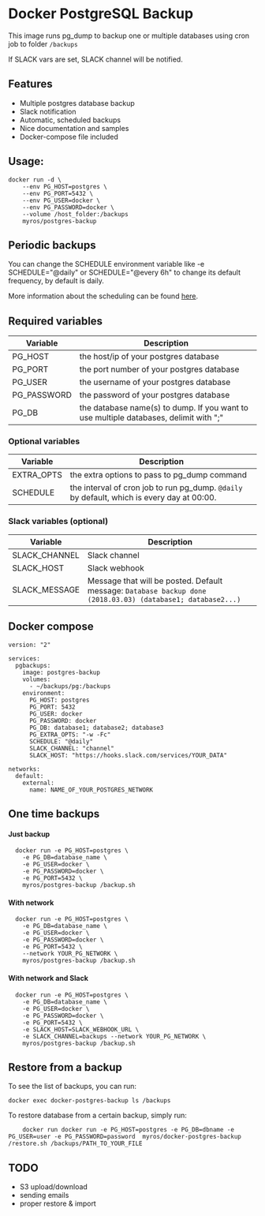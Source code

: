 
# Docker PostgreSQL Backup

This image runs pg_dump to backup one or multiple databases using cron job to folder `/backups`

If SLACK vars are set, SLACK channel will be notified.

## Features

* Multiple postgres database backup
* Slack notification
* Automatic, scheduled backups
* Nice documentation and samples
* Docker-compose file included

## Usage:

    docker run -d \
        --env PG_HOST=postgres \
        --env PG_PORT=5432 \
        --env PG_USER=docker \
        --env PG_PASSWORD=docker \
        --volume /host_folder:/backups
        myros/postgres-backup

## Periodic backups

You can change the SCHEDULE environment variable like -e SCHEDULE="@daily" or SCHEDULE="@every 6h" to change its default frequency, by default is daily.

More information about the scheduling can be found [here](https://godoc.org/github.com/robfig/cron#hdr-Predefined_schedules).

## Required variables

Variable | Description
--- | ---
PG_HOST | the host/ip of your postgres database
PG_PORT | the port number of your postgres database
PG_USER | the username of your postgres database
PG_PASSWORD | the password of your postgres database
PG_DB | the database name(s) to dump. If you want to use multiple databases, delimit with ";"

### Optional variables

Variable | Description
--- | ---
EXTRA_OPTS | the extra options to pass to pg_dump command
SCHEDULE | the interval of cron job to run pg_dump. `@daily` by default, which is every day at 00:00.

### Slack variables (optional)

Variable | Description
--- | ---
SLACK_CHANNEL | Slack channel
SLACK_HOST | Slack webhook
SLACK_MESSAGE | Message that will be posted. Default message: `Database backup done (2018.03.03) (database1; database2...)`

## Docker compose

```
version: "2"

services:
  pgbackups:
    image: postgres-backup
    volumes:
      - ~/backups/pg:/backups
    environment:
      PG_HOST: postgres
      PG_PORT: 5432
      PG_USER: docker
      PG_PASSWORD: docker
      PG_DB: database1; database2; database3
      PG_EXTRA_OPTS: "-w -Fc"
      SCHEDULE: "@daily"
      SLACK_CHANNEL: "channel"
      SLACK_HOST: "https://hooks.slack.com/services/YOUR_DATA"

networks:
  default:
    external:
      name: NAME_OF_YOUR_POSTGRES_NETWORK
```

## One time backups

#### Just backup

```
  docker run -e PG_HOST=postgres \
    -e PG_DB=database_name \
    -e PG_USER=docker \
    -e PG_PASSWORD=docker \
    -e PG_PORT=5432 \
    myros/postgres-backup /backup.sh
```

#### With network

```
  docker run -e PG_HOST=postgres \
    -e PG_DB=database_name \
    -e PG_USER=docker \
    -e PG_PASSWORD=docker \
    -e PG_PORT=5432 \
    --network YOUR_PG_NETWORK \
    myros/postgres-backup /backup.sh
```

#### With network and Slack

```
  docker run -e PG_HOST=postgres \
    -e PG_DB=database_name \
    -e PG_USER=docker \
    -e PG_PASSWORD=docker \
    -e PG_PORT=5432 \
    -e SLACK_HOST=SLACK_WEBHOOK_URL \
    -e SLACK_CHANNEL=backups --network YOUR_PG_NETWORK \
    myros/postgres-backup /backup.sh
```

## Restore from a backup

To see the list of backups, you can run:

    docker exec docker-postgres-backup ls /backups

To restore database from a certain backup, simply run:


```
    docker run docker run -e PG_HOST=postgres -e PG_DB=dbname -e PG_USER=user -e PG_PASSWORD=password  myros/docker-postgres-backup /restore.sh /backups/PATH_TO_YOUR_FILE
```

## TODO

* S3 upload/download
* sending emails
* proper restore & import

